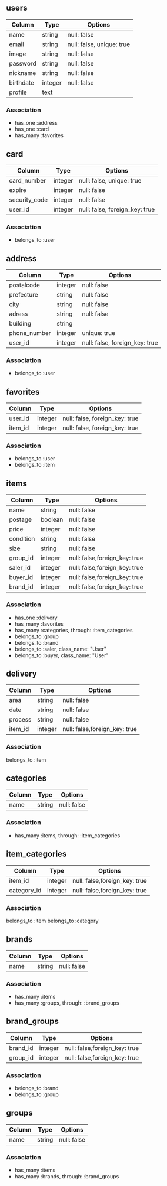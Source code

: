 ## users

|Column|Type|Options|
|------|----|-------|
|name|string|null: false|
|email|string|null: false, unique: true|
|image|string|null: false|
|password|string|null: false|
|nickname|string|null: false|
|birthdate|integer|null: false|
|profile|text| |



### Association

- has_one :address
- has_one :card
- has_many :favorites



## card

|Column|Type|Options|
|------|----|-------|
|card_number|integer|null: false, unique: true|
|expire|integer|null: false|
|security_code|integer|null: false|
|user_id|integer|null: false, foreign_key: true|

### Association

- belongs_to :user



## address

|Column|Type|Options|
|------|----|-------|
|postalcode|integer|null: false|
|prefecture|string|null: false|
|city|string|null: false|
|adress|string|null: false|
|building|string| |
|phone_number|integer|unique: true|
|user_id|integer|null: false, foreign_key: true|


### Association

- belongs_to :user



## favorites

|Column|Type|Options|
|------|----|-------|
|user_id|integer|null: false, foreign_key: true|
|item_id|integer|null: false, foreign_key: true|


### Association

- belongs_to :user
- belongs_to :item



## items

|Column|Type|Options|
|------|----|-------|
|name|string|null: false|
|postage|boolean|null: false|
|price|integer|null: false|
|condition|string|null: false|
|size|string|null: false|
|group_id|integer|null: false,foreign_key: true|
|saler_id|integer|null: false,foreign_key: true|
|buyer_id|integer|null: false,foreign_key: true|
|brand_id|integer|null: false,foreign_key: true|



### Association

- has_one :delivery
- has_many :favorites
- has_many :categories, through: :item_categories
- belongs_to :group
- belongs_to :brand
- belongs_to :saler, class_name: "User"
- belongs_to :buyer, class_name: "User"



## delivery

|Column|Type|Options|
|------|----|-------|
|area|string|null: false|
|date|string|null: false|
|process|string|null: false|
|item_id|integer|null: false,foreign_key: true|

### Association

belongs_to :item



## categories

|Column|Type|Options|
|------|----|-------|
|name|string|null: false|


### Association

- has_many :items, through: :item_categories



## item_categories

Column|Type|Options|
|------|----|-------|
|item_id|integer|null: false,foreign_key: true|
|category_id|integer|null: false,foreign_key: true|


### Association

belongs_to :item
belongs_to :category



## brands

|Column|Type|Options|
|------|----|-------|
|name|string|null: false|


### Association

- has_many :items
- has_many :groups, through: :brand_groups



## brand_groups

Column|Type|Options|
|------|----|-------|
|brand_id|integer|null: false,foreign_key: true|
|group_id|integer|null: false,foreign_key: true|


### Association

- belongs_to :brand
- belongs_to :group



## groups

Column|Type|Options|
|------|----|-------|
|name|string|null: false|


### Association

- has_many :items
- has_many :brands, through: :brand_groups






